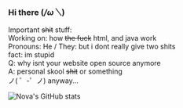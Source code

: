 ### Hi there (*/ω＼*)

Important ~~shit~~ stuff:<br>
Working on: how ~~the fuck~~ html, and java work <br>
Pronouns: He / They: but i dont really give two shits <br>
fact: im stupid <br>
Q: why isnt your website open source anymore <br>
A: personal skool ~~shit~~ or something <br>
ノ( ゜-゜ノ) anyway...

![Nova's GitHub stats](https://github-readme-stats.vercel.app/api?username=Novationo&theme=dark&show_icons=true)

<!--
**Novationo/Novationo** is a ✨ _special_ ✨ repository because its `README.md` (this file) appears on your GitHub profile.

Here are some ideas to get you started:

- 🔭 I’m currently working on ...
- 🌱 I’m currently learning ...
- 👯 I’m looking to collaborate on ...
- 🤔 I’m looking for help with ...
- 💬 Ask me about ...
- 📫 How to reach me: ...
- 😄 Pronouns: ...
- ⚡ Fun fact: ...
-->

